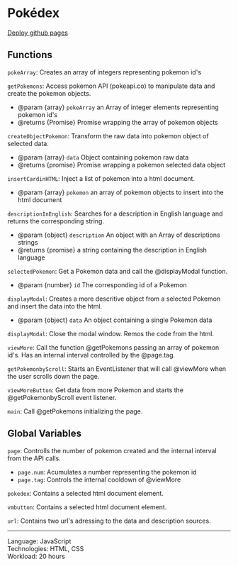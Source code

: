 # Pokédex
[Deploy github pages](https://alvalenda.github.io/pokedex/)

## Functions

`pokeArray`: Creates an array of integers representing pokemon id's

`getPokemons`: Access pokemon API (pokeapi.co) to manipulate data and create the pokemon objects.
 * @param {array} `pokeArray` an Array of integer elements  representing pokemon id's
 * @returns {Promise} Promise wrapping the array of pokemon objects

`createObjectPokemon`: Transform the raw data into pokemon object of selected data.
 * @param {array} `data` Object containing pokemon raw data
 * @returns {promise} Promise wrapping a pokemon selected data object

`insertCardinHTML`: Inject a list of pokemon into a html document.
 * @param {array} `pokemon` an array of pokemon objects to insert into the html document

`descriptionInEnglish`: Searches for a description in English language and returns the corresponding string.
 * @param {object} `description` An object with an Array of descriptions strings
 * @returns {promise} a string containing the description in English language

`selectedPokemon`: Get a Pokemon data and call the @displayModal function.
 * @param {number} `id` The corresponding id of a Pokemon

`displayModal`: Creates a more descritive object from a selected Pokemon and insert the data into the html.
 * @param {object} `data` An object containing a single Pokemon data

`displayModal`: Close the modal window. Remos the code from the html.

`viewMore`: Call the function @getPokemons passing an array of pokemon id's. Has an internal interval controlled by the @page.tag.

`getPokemonbyScroll`: Starts an EventListener that will call @viewMore when the user scrolls down the page.

`viewMoreButton`: Get data from more Pokemon and starts the @getPokemonbyScroll event listener.

`main`: Call @getPokemons initializing the page.

## Global Variables

`page`: Controlls the number of pokemon created and the internal interval from the API calls. 
 * `page.num`: Acumulates a number representing the pokemon id
 * `page.tag`: Controls the internal cooldown of @viewMore

`pokedex`: Contains a selected html document element. 

`vmbutton`: Contains a selected html document element.

`url`: Contains two url's adressing to the data and description sources.

---

Language: JavaScript  
Technologies: HTML, CSS  
Workload: 20 hours  
